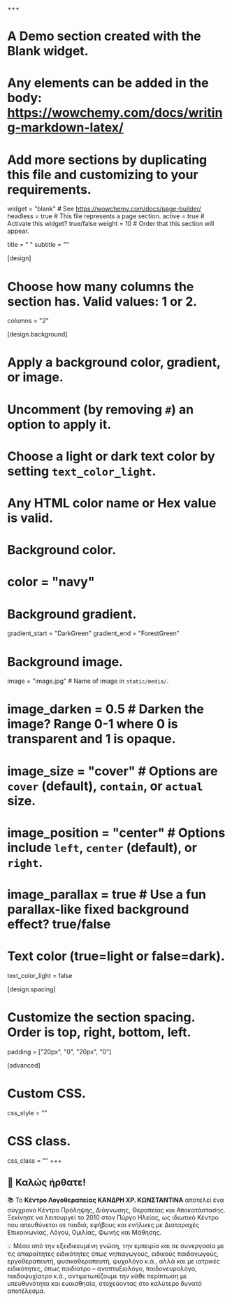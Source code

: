 +++
# A Demo section created with the Blank widget.
# Any elements can be added in the body: https://wowchemy.com/docs/writing-markdown-latex/
# Add more sections by duplicating this file and customizing to your requirements.

widget = "blank"  # See https://wowchemy.com/docs/page-builder/
headless = true  # This file represents a page section.
active = true  # Activate this widget? true/false
weight = 10  # Order that this section will appear.

title = "   "
subtitle = ""

[design]
  # Choose how many columns the section has. Valid values: 1 or 2.
  columns = "2"

[design.background]
  # Apply a background color, gradient, or image.
  #   Uncomment (by removing `#`) an option to apply it.
  #   Choose a light or dark text color by setting `text_color_light`.
  #   Any HTML color name or Hex value is valid.

  # Background color.
  # color = "navy"
  
  # Background gradient.
  gradient_start = "DarkGreen"
  gradient_end = "ForestGreen"
  
  # Background image.
   image = "image.jpg"  # Name of image in `static/media/`.
  # image_darken = 0.5  # Darken the image? Range 0-1 where 0 is transparent and 1 is opaque.
  # image_size = "cover"  #  Options are `cover` (default), `contain`, or `actual` size.
  # image_position = "center"  # Options include `left`, `center` (default), or `right`.
  # image_parallax = true  # Use a fun parallax-like fixed background effect? true/false
  
  # Text color (true=light or false=dark).
  text_color_light = false

[design.spacing]
  # Customize the section spacing. Order is top, right, bottom, left.
  padding = ["20px", "0", "20px", "0"]

[advanced]
 # Custom CSS. 
 css_style = ""
 
 # CSS class.
 css_class = ""
+++

## 👋 Καλώς ήρθατε!

📚 Το **Κέντρο Λογοθεραπείας ΚΑΝΔΡΗ ΧΡ. ΚΩΝΣΤΑΝΤΙΝΑ** αποτελεί ένα σύγχρονο Κέντρο Πρόληψης, Διάγνωσης, Θεραπείας και Αποκατάστασης. Ξεκίνησε να λειτουργεί το 2010 στον Πύργο Ηλείας, ως ιδιωτικό Κέντρο που απευθύνεται σε παιδιά, εφήβους και ενήλικες με Διαταραχές Επικοινωνίας, Λόγου, Ομιλίας, Φωνής και Μάθησης. 

💡 Μέσα από την εξειδικευμένη γνώση, την εμπειρία και σε συνεργασία με τις απαραίτητες ειδικότητες όπως νηπιαγωγούς, ειδικούς παιδαγωγούς, εργοθεραπευτή, φυσικοθεραπευτή, ψυχολόγο κ.ά., αλλά και με ιατρικές ειδικότητες, όπως παιδίατρο – αναπτυξιολόγο, παιδονευρολόγο, παιδοψυχίατρο κ.ά., αντιμετωπίζουμε την κάθε περίπτωση με υπευθυνότητα και ευαισθησία, στοχεύοντας στο καλύτερο δυνατό αποτέλεσμα.
